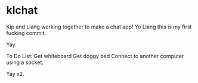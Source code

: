klchat
======

Kip and Liang working together to make a chat app!
Yo Liang this is my first fucking commit.

Yay.

To Do List:
Get whiteboard
Get doggy bed
Connect to another computer using a socket.

Yay x2.